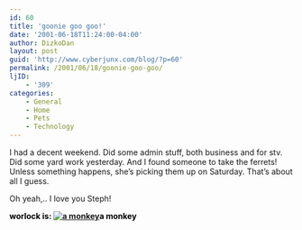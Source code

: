 ```yaml
---
id: 60
title: 'goonie goo goo!'
date: '2001-06-18T11:24:00-04:00'
author: DizkoDan
layout: post
guid: 'http://www.cyberjunx.com/blog/?p=60'
permalink: /2001/06/18/goonie-goo-goo/
ljID:
    - '309'
categories:
    - General
    - Home
    - Pets
    - Technology
---
```


I had a decent weekend. Did some admin stuff, both business and for stv. Did some yard work yesterday. And I found someone to take the ferrets! Unless something happens, she’s picking them up on Saturday. That’s about all I guess.

Oh yeah,.. I love you Steph!

<font color="#000000">**worlock is: [![a monkey](http://www.stvlive.com/thoughts/thing2/monkey.gif)](http://www.stvlive.com)a monkey**</font>